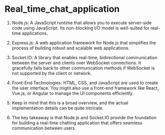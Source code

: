# Real_time_chat_application
1.	Node.js: A JavaScript runtime that allows you to execute server-side code using JavaScript. Its non-blocking I/O model is well-suited for real-time applications.
2.	Express.js: A web application framework for Node.js that simplifies the process of building robust and scalable web applications.
3.	Socket.IO: A library that enables real-time, bidirectional communication between the server and clients over WebSocket connections. It gracefully falls back to other communication methods if WebSocket is not supported by the client or network.
4.	Front-End Technologies: HTML, CSS, and JavaScript are used to create the user interface. You might also use a front-end framework like React, Vue.js, or Angular to manage the UI components efficiently.

5.	Keep in mind that this is a broad overview, and the actual implementation details can be quite intricate.
6.	The key takeaway is that Node.js and Socket.IO provide the foundation for building a real-time chatting application that offers seamless communication between users.
